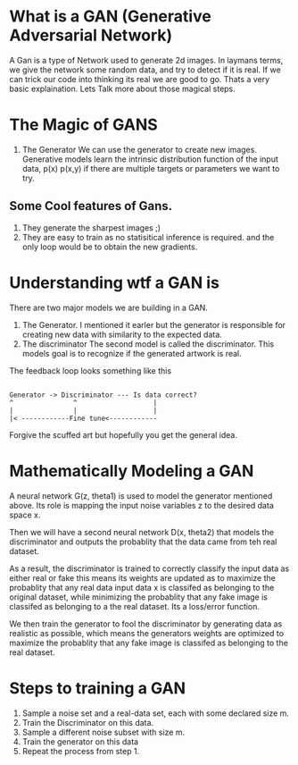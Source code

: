 # What is a GAN (Generative Adversarial Network)

A Gan is a type of Network used to generate 2d images. In laymans terms, we give the network some random data, and try to detect if it is real. If we can trick our code into thinking its real we are good to go. Thats a very basic explaination. Lets Talk more about those magical steps.

# The Magic of GANS
1. The Generator
We can use the generator to create new images. Generative models learn the intrinsic distribution function of the input data, p(x) p(x,y) if there are multiple targets or parameters we want to try.

## Some Cool features of Gans.
1. They generate the sharpest images ;)
2. They are easy to train as no statisitical inference is required. and the only loop would be to obtain the new gradients.


# Understanding wtf a GAN is
There are two major models we are building in a GAN.
1. The Generator.
I mentioned it earler but the generator is responsible for creating new data with similarity to the expected data. 
2. The discriminator
The second model is called the discriminator. This models goal is to recognize if the generated artwork is real. 

The feedback loop looks something like this
```

Generator -> Discriminator --- Is data correct? 
^				^					|
|				|					|
|< ------------Fine tune<------------
```

Forgive the scuffed art but hopefully you get the general idea.

# Mathematically Modeling a GAN
A neural network G(z, theta1) is used to model the generator mentioned above.
Its role is mapping the input noise variables z to the desired data space x.

Then we will have a second neural network D(x, theta2) that models the discriminator and outputs the probablity that the data came from teh real dataset.

As a result, the discriminator is trained to correctly classify the input data as either real or fake this means its weights are updated as to maximize the probablity that any real data input data x is classifed as belonging to the original dataset, while minimizing the probablity that any fake image is classifed as belonging to a the real dataset. Its a loss/error function.

We then train the generator to fool the discriminator by generating data as realistic as possible, which means the generators weights are optimized to maximize the probablity that any fake image is classifed as belonging to the real dataset. 

# Steps to training a GAN
1. Sample a noise set and a real-data set, each with some declared size m.
2. Train the Discriminator on this data.
3. Sample a different noise subset with size m.
4. Train the generator on this data
5. Repeat the process from step 1.
